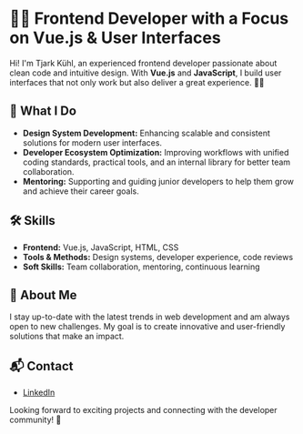 # 👨‍💻 Frontend Developer with a Focus on Vue.js & User Interfaces

Hi! I'm Tjark Kühl, an experienced frontend developer passionate about clean code and intuitive design. With **Vue.js** and **JavaScript**, I build user interfaces that not only work but also deliver a great experience. 🎨✨  

## 🚀 What I Do
- **Design System Development:** Enhancing scalable and consistent solutions for modern user interfaces.  
- **Developer Ecosystem Optimization:** Improving workflows with unified coding standards, practical tools, and an internal library for better team collaboration.  
- **Mentoring:** Supporting and guiding junior developers to help them grow and achieve their career goals.  

## 🛠️ Skills
- **Frontend:** Vue.js, JavaScript, HTML, CSS  
- **Tools & Methods:** Design systems, developer experience, code reviews  
- **Soft Skills:** Team collaboration, mentoring, continuous learning  

## 🌟 About Me
I stay up-to-date with the latest trends in web development and am always open to new challenges. My goal is to create innovative and user-friendly solutions that make an impact.  

## 📬 Contact
- [LinkedIn]([https://www.linkedin.com](https://www.linkedin.com/in/tjark-k%C3%BChl-a88a1027b))  

Looking forward to exciting projects and connecting with the developer community! 🚀
